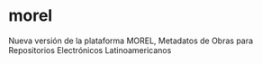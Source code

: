 # morel
Nueva versión de la plataforma MOREL, Metadatos de Obras para Repositorios Electrónicos Latinoamericanos
